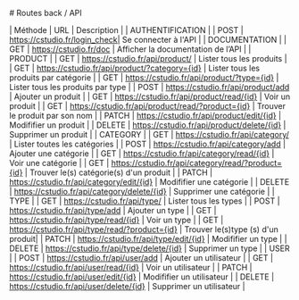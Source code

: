 # Routes back / API

| Méthode | URL | Description |
| AUTHENTIFICATION |
| POST | https://cstudio.fr/login_check| Se connecter à l'API |
| DOCUMENTATION |
| GET | https://cstudio.fr/doc | Afficher la documentation de l’API |
| PRODUCT |
| GET | https://cstudio.fr/api/product/ | Lister tous les produits |
| GET | https://cstudio.fr/api/product/?category={id} | Lister tous les produits par catégorie |
| GET | https://cstudio.fr/api/product/?type={id} | Lister tous les produits par type |
| POST | https://cstudio.fr/api/product/add | Ajouter un produit |
| GET | https://cstudio.fr/api/product/read/{id} | Voir un produit |
| GET | https://cstudio.fr/api/product/read/?product={id} | Trouver le produit par son nom |
| PATCH | https://cstudio.fr/api/product/edit/{id} | Modififier un produit |
| DELETE | https://cstudio.fr/api/product/delete/{id} | Supprimer un produit |
| CATEGORY |
| GET | https://cstudio.fr/api/category/ | Lister toutes les catégories |
| POST | https://cstudio.fr/api/category/add | Ajouter une catégorie |
| GET | https://cstudio.fr/api/category/read/{id} | Voir une catégorie |
| GET | https://cstudio.fr/api/category/read/?product={id} | Trouver le(s) catégorie(s) d'un produit |
| PATCH | https://cstudio.fr/api/category/edit/{id} | Modififier une catégorie |
| DELETE | https://cstudio.fr/api/category/delete/{id} | Supprimer une catégorie |
| TYPE |
| GET | https://cstudio.fr/api/type/ | Lister tous les types |
| POST | https://cstudio.fr/api/type/add | Ajouter un type |
| GET | https://cstudio.fr/api/type/read/{id} | Voir un type |
| GET | https://cstudio.fr/api/type/read/?product={id} | Trouver le(s)type (s) d'un produit|
| PATCH | https://cstudio.fr/api/type/edit/{id} | Modififier un type |
| DELETE | https://cstudio.fr/api/type/delete/{id} | Supprimer un type |
| USER |
| POST | https://cstudio.fr/api/user/add | Ajouter un utilisateur |
| GET | https://cstudio.fr/api/user/read/{id} | Voir un utilisateur |
| PATCH | https://cstudio.fr/api/user/edit/{id} | Modififier un utilisateur |
| DELETE | https://cstudio.fr/api/user/delete/{id} | Supprimer un utilisateur |

